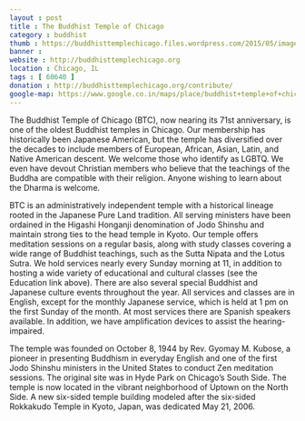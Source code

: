 ```yaml
---
layout : post
title : The Buddhist Temple of Chicago
category : buddhist
thumb : https://buddhisttemplechicago.files.wordpress.com/2015/05/image_hondowide.jpg?w=300
banner : 
website : http://buddhisttemplechicago.org
location : Chicago, IL 
tags : [ 60640 ]
donation : http://buddhisttemplechicago.org/contribute/
google-map: https://www.google.co.in/maps/place/buddhist+temple+of+chicago/@41.9669883,-87.6593578,15z/data=!4m2!3m1!1s0x0:0xad7bdbc79d736ea7?sa=X&ved=0CJ4BEPwSMA9qFQoTCPiUn_2C08cCFU2Ojgod9_cDiQ
---
```


The Buddhist Temple of Chicago (BTC), now nearing its 71st anniversary, is one of the oldest Buddhist temples in Chicago. Our membership has historically been Japanese American, but the temple has diversified over the decades to include members of European, African, Asian, Latin, and Native American descent. We welcome those who identify as LGBTQ. We even have devout Christian members who believe that the teachings of the Buddha are compatible with their religion. Anyone wishing to learn about the Dharma is welcome.

BTC is an administratively independent temple with a historical lineage rooted in the Japanese Pure Land tradition. All serving ministers have been ordained in the Higashi Honganji denomination of Jodo Shinshu and maintain strong ties to the head temple in Kyoto. Our temple offers meditation sessions on a regular basis, along with study classes covering a wide range of Buddhist teachings, such as the Sutta Nipata and the Lotus Sutra. We hold services nearly every Sunday morning at 11, in addition to hosting a wide variety of educational and cultural classes (see the Education link above). There are also several special Buddhist and Japanese culture events throughout the year. All services and classes are in English, except for the monthly Japanese service, which is held at 1 pm on the first Sunday of the month. At most services there are Spanish speakers available. In addition, we have amplification devices to assist the hearing-impaired.

The temple was founded on October 8, 1944 by Rev. Gyomay M. Kubose, a pioneer in presenting Buddhism in everyday English and one of the first Jodo Shinshu ministers in the United States to conduct Zen meditation sessions. The original site was in Hyde Park on Chicago’s South Side. The temple is now located in the vibrant neighborhood of Uptown on the North Side. A new six-sided temple building modeled after the six-sided Rokkakudo Temple in Kyoto, Japan, was dedicated May 21, 2006.